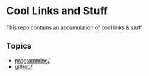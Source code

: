 # Cool Links and Stuff
This repo contains an accumulation of cool links & stuff.

## Topics
* [programming/](programming/programming.md)
* [github/](github/github.md)
